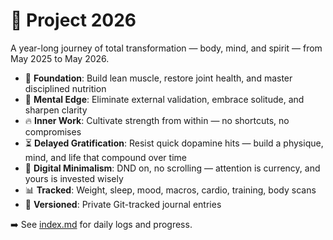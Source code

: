 # 🧭 Project 2026

A year-long journey of total transformation — body, mind, and spirit — from May 2025 to May 2026.

- 🧱 **Foundation**: Build lean muscle, restore joint health, and master disciplined nutrition  
- 🧠 **Mental Edge**: Eliminate external validation, embrace solitude, and sharpen clarity  
- 🔥 **Inner Work**: Cultivate strength from within — no shortcuts, no compromises  
- ⏳ **Delayed Gratification**: Resist quick dopamine hits — build a physique, mind, and life that compound over time  
- 📴 **Digital Minimalism**: DND on, no scrolling — attention is currency, and yours is invested wisely    
- 📊 **Tracked**: Weight, sleep, mood, macros, cardio, training, body scans  
- 🔐 **Versioned**: Private Git-tracked journal entries

➡️ See [index.md](index.md) for daily logs and progress.
